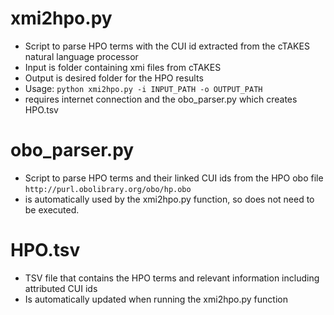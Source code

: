 # xmi2hpo.py
* Script to parse HPO terms with the CUI id extracted from the cTAKES natural language processor
* Input is folder containing xmi files from cTAKES
* Output is desired folder for the HPO results
* Usage: `python xmi2hpo.py -i INPUT_PATH -o OUTPUT_PATH`
* requires internet connection and the obo_parser.py which creates HPO.tsv

# obo_parser.py
* Script to parse HPO terms and their linked CUI ids from the HPO obo file  `http://purl.obolibrary.org/obo/hp.obo`
* is automatically used by the xmi2hpo.py function, so does not need to be executed.

# HPO.tsv
* TSV file that contains the HPO terms and relevant information including attributed CUI ids
* Is automatically updated when running the xmi2hpo.py function
